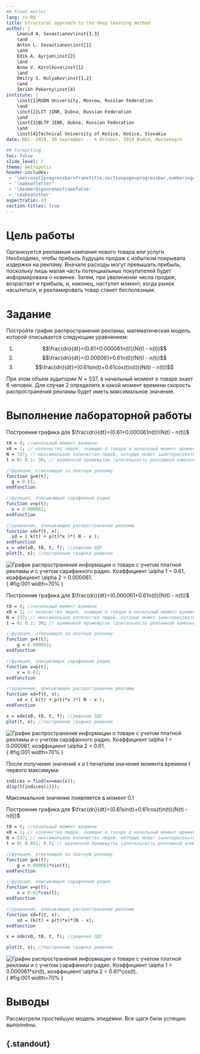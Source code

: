 ```yaml
---
## Front matter
lang: ru-RU
title: Structural approach to the deep learning method
author: |
	Leonid A. Sevastianov\inst{1,3}
	\and
	Anton L. Sevastianov\inst{1}
	\and
	Edik A. Ayrjan\inst{2}
	\and
	Anna V. Korolkova\inst{1}
	\and
	Dmitry S. Kulyabov\inst{1,2}
	\and
	Imrikh Pokorny\inst{4}
institute: |
	\inst{1}RUDN University, Moscow, Russian Federation
	\and
	\inst{2}LIT JINR, Dubna, Russian Federation
	\and
	\inst{3}BLTP JINR, Dubna, Russian Federation
	\and
	\inst{4}Technical University of Košice, Košice, Slovakia
date: NEC--2019, 30 September -- 4 October, 2019 Budva, Montenegro

## Formatting
toc: false
slide_level: 2
theme: metropolis
header-includes: 
 - '\metroset{progressbar=frametitle,sectionpage=progressbar,numbering=fraction}'
 - '\makeatletter'
 - '\beamer@ignorenonframefalse'
 - '\makeatother'
aspectratio: 43
section-titles: true
---
```


# Цель работы

Организуется рекламная кампания нового товара или услуги. Необходимо,
чтобы прибыль будущих продаж с избытком покрывала издержки на рекламу.
Вначале расходы могут превышать прибыль, поскольку лишь малая часть
потенциальных покупателей будет информирована о новинке. Затем, при
увеличении числа продаж, возрастает и прибыль, и, наконец, наступит момент,
когда рынок насытиться, и рекламировать товар станет бесполезным.

# Задание

Постройте график распространения рекламы, математическая модель которой описывается
следующим уравнением:

1) $$\frac{dn}{dt}=(0.61+0.000061n(t))(N(t) - n(t))$$
1) $$\frac{dn}{dt}=(0.000061+0.61n(t))(N(t) - n(t))$$
1) $$\frac{dn}{dt}=(0.61sin(t)+0.61cos(t)n(t))(N(t) - n(t))$$

При этом объем аудитории $N=537$, в начальный момент о товаре знает 6 человек. Для
случая 2 определите в какой момент времени скорость распространения рекламы будет
иметь максимальное значение.


# Выполнение лабораторной работы

Построение графика для $\frac{dn}{dt}=(0.61+0.000061n(t))(N(t) - n(t))$

```scilab
t0 = 0; //начальный момент времени
x0 = 1; // количество людей, знающих о товаре в начальный момент времени
N = 537; // максимальное количество людей, которых может заинтересовать товар
t = 0: 0.1: 30; // временной промежуток (длительность рекламной компании)

//функция, отвечающая за платную рекламу
function g=k(t);
  g = 0.61;
endfunction

//функция, описывающая сарафанное радио
function v=p(t);
  v = 0.000061;
endfunction

//уравнение, описывающее распространение рекламы
function xd=f(t, x);
  xd = ( k(t) + p(t)*x )*( N - x );
endfunction
x = ode(x0, t0, t, f); //решение ОДУ
plot(t, x); //построение графика решения
```

![График распространения информации о товаре с учетом платной
рекламы и с учетом сарафанного радио. Коэффициент $\alpha 1 = 0.61$, коэффициент
$\alpha 2 = 0.000061$.](../report/image/publicity-case-1.png){ #fig:001 width=70% }


Построение графика для $\frac{dn}{dt}=(0.000061+0.61n(t))(N(t) - n(t))$

```scilab
t0 = 0; //начальный момент времени
x0 = 1; // количество людей, знающих о товаре в начальный момент времени
N = 537; // максимальное количество людей, которых может заинтересовать товар
t = 0: 0.1: 30; // временной промежуток (длительность рекламной компании)

//функция, отвечающая за платную рекламу
function g=k(t);
    g = 0.000061;
endfunction

//функция, описывающая сарафанное радио
function v=p(t);
    v = 0.61;
endfunction

//уравнение, описывающее распространение рекламы
function xd=f(t, x);
    xd = ( k(t) + p(t)*x )*( N - x );
endfunction

x = ode(x0, t0, t, f); //решение ОДУ
plot(t, x); //построение графика решения
```
![График распространения информации о товаре с учетом платной
рекламы и с учетом сарафанного радио. Коэффициент $\alpha 1 = 0.000061$, коэффициент
$\alpha 2 = 0.61$.](../report/image/publicity-case-2.png){ #fig:001 width=70% }

После получения значений x и t печатаем значение момента времени t первого максимума:

```scilab
indices = find(x==max(x));
disp(t(indices(1)));
```
Максимальное значение появляется в момент $0.1$

Построение графика для $\frac{dn}{dt}=(0.61sin(t)+0.61cos(t)n(t))(N(t) - n(t))$

```scilab
t0 = 0; //начальный момент времени
x0 = 1; // количество людей, знающих о товаре в начальный момент времени
N = 537; // максимальное количество людей, которых может заинтересовать товар
t = 0: 0.001: 0.5; // временной промежуток (длительность рекламной компании)

//функция, отвечающая за платную рекламу
function g=k(t);
    g = 0.000061*sin(t);
endfunction

//функция, описывающая сарафанное радио
function v=p(t);
    v = 0.61*cos(t);
endfunction

//уравнение, описывающее распространение рекламы
function xd=f(t, x);
    xd = (k(t) + p(t)*x)*(N - x);
endfunction

x = ode(x0, t0, t, f); //решение ОДУ

plot(t, x); //построение графика решения
```
![График распространения информации о товаре с учетом платной
рекламы и с учетом сарафанного радио. Коэффициент $\alpha 1 = 0.000061*sin(t)$, коэффициент
$\alpha 2 = 0.61*cos(t)$.](../report/image/publicity-case-3.png){ #fig:001 width=70% }

# Выводы

Рассмотрели простейшую модель эпидемии. Все щаги били успещно выполнёны.


## {.standout}

